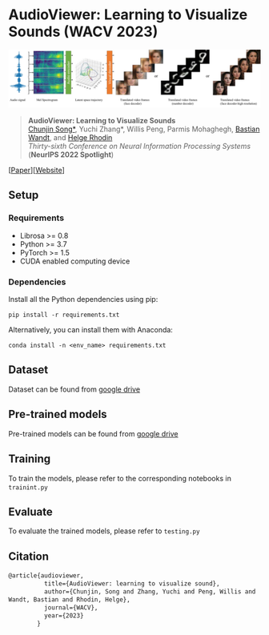 # AudioViewer: Learning to Visualize Sounds (WACV 2023)
 
![](img/teaser.jpg)

> **AudioViewer: Learning to Visualize Sounds** <br>
> [Chunjin Song*](https://chunjinsong.github.io/), Yuchi Zhang*, Willis Peng, Parmis Mohaghegh, [Bastian Wandt](https://bastianwandt.de/), and [Helge Rhodin](https://www.cs.ubc.ca/~rhodin/web/) <br>
> *Thirty-sixth Conference on Neural Information Processing Systems* (**NeurIPS 2022 Spotlight**)

[[Paper](https://arxiv.org/pdf/2012.13341.pdf)][[Website](https://chunjinsong.github.io/audioviewer/)]

## Setup

### Requirements

- Librosa >= 0.8
- Python >= 3.7
- PyTorch >= 1.5
- CUDA enabled computing device

### Dependencies

Install all the Python dependencies using pip:

~~~
pip install -r requirements.txt
~~~

Alternatively, you can install them with Anaconda:

~~~
conda install -n <env_name> requirements.txt
~~~
## Dataset
Dataset can be found from [google drive](black)

## Pre-trained models
Pre-trained models can be found from [google drive](black)

## Training

To train the models, please refer to the corresponding notebooks in `trainint.py`

## Evaluate

To evaluate the trained models, please refer to `testing.py`

## Citation

```
@article{audioviewer,
          title={AudioViewer: learning to visualize sound},
          author={Chunjin, Song and Zhang, Yuchi and Peng, Willis and Wandt, Bastian and Rhodin, Helge},
          journal={WACV},
          year={2023}
        }
```
